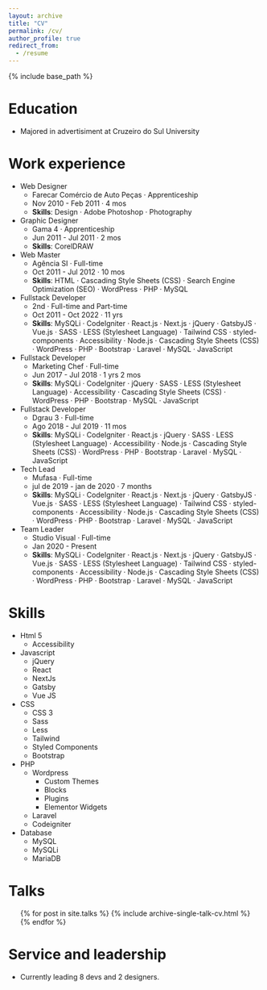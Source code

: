 ```yaml
---
layout: archive
title: "CV"
permalink: /cv/
author_profile: true
redirect_from:
  - /resume
---
```


{% include base_path %}

Education
======
* Majored in advertisiment at Cruzeiro do Sul University

Work experience
======
* Web Designer
  * Farecar Comércio de Auto Peças · Apprenticeship
  * Nov 2010 - Feb 2011 · 4 mos
  * **Skills**: Design · Adobe Photoshop · Photography
* Graphic Designer
  * Gama 4 · Apprenticeship
  * Jun 2011 - Jul 2011 · 2 mos
  * **Skills**: CorelDRAW
* Web Master
  * Agência SI · Full-time
  * Oct 2011 - Jul 2012 · 10 mos
  * **Skills**: HTML · Cascading Style Sheets (CSS) · Search Engine Optimization (SEO) · WordPress · PHP · MySQL
* Fullstack Developer
  * 2nd · Full-time and Part-time
  * Oct 2011 - Oct 2022 · 11 yrs
  * **Skills**: MySQLi · CodeIgniter · React.js · Next.js · jQuery · GatsbyJS · Vue.js · SASS · LESS (Stylesheet Language) · Tailwind CSS · styled-components · Accessibility · Node.js · Cascading Style Sheets (CSS) · WordPress · PHP · Bootstrap · Laravel · MySQL · JavaScript
* Fullstack Developer
  * Marketing Chef · Full-time
  * Jun 2017 - Jul 2018 · 1 yrs 2 mos
  * **Skills**: MySQLi · CodeIgniter · jQuery · SASS · LESS (Stylesheet Language) · Accessibility · Cascading Style Sheets (CSS) · WordPress · PHP · Bootstrap · MySQL · JavaScript
* Fullstack Developer
  * Dgrau 3 · Full-time
  * Ago 2018 - Jul 2019 · 11 mos
  * **Skills**: MySQLi · CodeIgniter · React.js · jQuery · SASS · LESS (Stylesheet Language) · Accessibility · Node.js · Cascading Style Sheets (CSS) · WordPress · PHP · Bootstrap · Laravel · MySQL · JavaScript
* Tech Lead
  * Mufasa · Full-time
  * jul de 2019 - jan de 2020 · 7 months
  * **Skills**: MySQLi · CodeIgniter · React.js · Next.js · jQuery · GatsbyJS · Vue.js · SASS · LESS (Stylesheet Language) · Tailwind CSS · styled-components · Accessibility · Node.js · Cascading Style Sheets (CSS) · WordPress · PHP · Bootstrap · Laravel · MySQL · JavaScript
* Team Leader
  * Studio Visual · Full-time
  * Jan 2020 - Present
  * **Skills**: MySQLi · CodeIgniter · React.js · Next.js · jQuery · GatsbyJS · Vue.js · SASS · LESS (Stylesheet Language) · Tailwind CSS · styled-components · Accessibility · Node.js · Cascading Style Sheets (CSS) · WordPress · PHP · Bootstrap · Laravel · MySQL · JavaScript

<!--
* Summer 2015: Research Assistant
  * Github University
  * Duties included: Tagging issues
  * Supervisor: Professor Git

* Fall 2015: Research Assistant
  * Github University
  * Duties included: Merging pull requests
  * Supervisor: Professor Hub
-->

Skills
======
* Html 5
  * Accessibility
* Javascript
  * jQuery
  * React
  * NextJs
  * Gatsby
  * Vue JS
* CSS
  * CSS 3
  * Sass
  * Less
  * Tailwind
  * Styled Components
  * Bootstrap
* PHP
  * Wordpress
    * Custom Themes
    * Blocks
    * Plugins
    * Elementor Widgets
  * Laravel
  * Codeigniter
* Database
  * MySQL
  * MySQLi
  * MariaDB

<!--
Publications
======
  <ul>{% for post in site.publications %}
    {% include archive-single-cv.html %}
  {% endfor %}</ul>
-->

Talks
======
  <ul>{% for post in site.talks %}
    {% include archive-single-talk-cv.html %}
  {% endfor %}</ul>

<!--
Teaching
======
  <ul>{% for post in site.teaching %}
    {% include archive-single-cv.html %}
  {% endfor %}</ul>
-->
  
Service and leadership
======
* Currently leading 8 devs and 2 designers.
